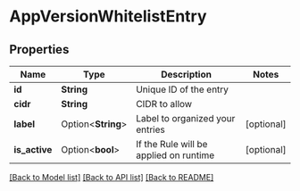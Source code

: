 # AppVersionWhitelistEntry

## Properties

Name | Type | Description | Notes
------------ | ------------- | ------------- | -------------
**id** | **String** | Unique ID of the entry | 
**cidr** | **String** | CIDR to allow | 
**label** | Option<**String**> | Label to organized your entries | [optional]
**is_active** | Option<**bool**> | If the Rule will be applied on runtime | [optional]

[[Back to Model list]](../README.md#documentation-for-models) [[Back to API list]](../README.md#documentation-for-api-endpoints) [[Back to README]](../README.md)


